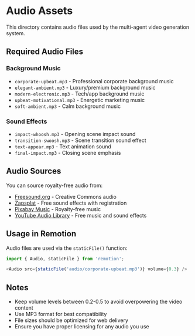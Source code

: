 # Audio Assets

This directory contains audio files used by the multi-agent video generation system.

## Required Audio Files

### Background Music
- `corporate-upbeat.mp3` - Professional corporate background music
- `elegant-ambient.mp3` - Luxury/premium background music  
- `modern-electronic.mp3` - Tech/app background music
- `upbeat-motivational.mp3` - Energetic marketing music
- `soft-ambient.mp3` - Calm background music

### Sound Effects
- `impact-whoosh.mp3` - Opening scene impact sound
- `transition-swoosh.mp3` - Scene transition sound effect
- `text-appear.mp3` - Text animation sound
- `final-impact.mp3` - Closing scene emphasis

## Audio Sources

You can source royalty-free audio from:
- [Freesound.org](https://freesound.org) - Creative Commons audio
- [Zapsplat](https://zapsplat.com) - Free sound effects with registration
- [Pixabay Music](https://pixabay.com/music/) - Royalty-free music
- [YouTube Audio Library](https://support.google.com/youtube/answer/3376882) - Free music and sound effects

## Usage in Remotion

Audio files are used via the `staticFile()` function:

```typescript
import { Audio, staticFile } from 'remotion';

<Audio src={staticFile('audio/corporate-upbeat.mp3')} volume={0.3} />
```

## Notes

- Keep volume levels between 0.2-0.5 to avoid overpowering the video content
- Use MP3 format for best compatibility
- File sizes should be optimized for web delivery
- Ensure you have proper licensing for any audio you use